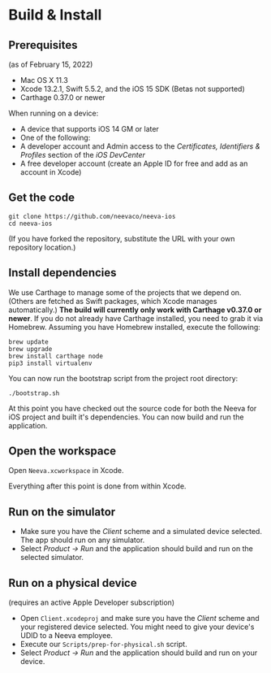 # Build & Install

## Prerequisites

(as of February 15, 2022)

- Mac OS X 11.3
- Xcode 13.2.1, Swift 5.5.2, and the iOS 15 SDK (Betas not supported)
- Carthage 0.37.0 or newer

When running on a device:

- A device that supports iOS 14 GM or later
- One of the following:
 - A developer account and Admin access to the *Certificates, Identifiers & Profiles* section of the *iOS DevCenter*
 - A free developer account (create an Apple ID for free and add as an account in Xcode)

## Get the code

```
git clone https://github.com/neevaco/neeva-ios
cd neeva-ios
```

(If you have forked the repository, substitute the URL with your own repository location.)

## Install dependencies

We use Carthage to manage some of the projects that we depend on. (Others are fetched as Swift packages, which Xcode manages automatically.) __The build will currently only work with Carthage v0.37.0 or newer__. If you do not already have Carthage installed, you need to grab it via Homebrew. Assuming you have Homebrew installed, execute the following:

```
brew update
brew upgrade
brew install carthage node
pip3 install virtualenv
```

You can now run the bootstrap script from the project root directory:

```
./bootstrap.sh
```

At this point you have checked out the source code for both the Neeva for iOS project and built it's dependencies. You can now build and run the application.

## Open the workspace

Open `Neeva.xcworkspace` in Xcode.

Everything after this point is done from within Xcode.

## Run on the simulator

- Make sure you have the *Client* scheme and a simulated device selected. The app should run on any simulator.
- Select *Product -> Run* and the application should build and run on the selected simulator.

## Run on a physical device

(requires an active Apple Developer subscription)

- Open `Client.xcodeproj` and make sure you have the *Client* scheme and your registered device selected. You might need to give your device's UDID to a Neeva employee.
- Execute our `Scripts/prep-for-physical.sh` script.
- Select *Product -> Run* and the application should build and run on your device.
